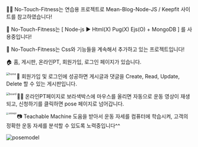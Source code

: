 :man_cartwheeling: No-Touch-Fitness는 연습용 프로젝트로 Mean-Blog-Node-JS / Keepfit 사이트를 참고하였습니다!

:dancer: No-Touch-Fitness는 [ Node-js :arrow_forward: Html(X) Pug(X) Ejs(O)  + MongoDB ] 를 사용중입니다!

:facepunch: No-Touch-Fitness는 Css와 기능들을 계속해서 추가하고 있는 프로젝트입니다!









:house: 홈, 게시판, 온라인PT, 회원가입, 로그인 페이지가 있습니다.

<img src="https://user-images.githubusercontent.com/80046326/144702752-a254484f-7651-4d84-8ca3-4073055717c8.PNG" align="left" alt="home" style= "zoom:50%;" />









:muscle: 회원가입 및 로그인에 성공하면 게시글과 댓글을 Create, Read, Update, Delete 할 수 있는 게시판입니다.

<img src="https://user-images.githubusercontent.com/80046326/144702846-17fe80dc-0331-4945-bd92-6b48391f62ca.PNG" align="left" alt="board" style="zoom:50%;" />









:dancing_women: 온라인PT페이지로 보라색박스에 마우스를 올리면 자동으로 운동 영상이 재생되고, 신청하기를 클릭하면 pose 페이지로 넘어갑니다.

<img src="https://user-images.githubusercontent.com/80046326/144703176-7ea92a6e-2658-466e-ba91-8704785daa6b.PNG" align="left" alt="onlinept" style="zoom:40%;" />









:camera: Teachable Machine 도움을 받아서 운동 자세를 컴퓨터에 학습시켜, 고객의 정확한 운동 자세를 분석할 수 있도록 노력중입니다^^

<img src="https://user-images.githubusercontent.com/80046326/144703312-eafd7bb2-ff84-4292-9421-4143f02d7292.PNG" align="left" alt="posemodel" style="zoom:100%;" />
